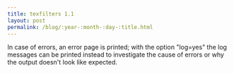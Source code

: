 ```yaml
---
title: texfilters 1.1
layout: post
permalink: /blog/:year-:month-:day-:title.html
---
```


In case of errors, an error page is printed; with the option "log=yes"
the log messages can be printed instead to investigate the cause of errors
or why the output doesn't look like expected.
